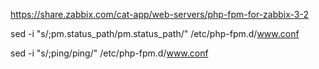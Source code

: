 
https://share.zabbix.com/cat-app/web-servers/php-fpm-for-zabbix-3-2 




sed -i "s/;pm.status_path/pm.status_path/" /etc/php-fpm.d/www.conf

sed -i "s/;ping/ping/" /etc/php-fpm.d/www.conf



